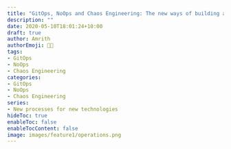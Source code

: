 ```yaml
---
title: "GitOps, NoOps and Chaos Engineering: The new ways of building and maintaining systems"
description: ""
date: 2020-05-10T18:01:24+10:00
draft: true
author: Amrith
authorEmoji: 👨‍💻
tags:
- GitOps
- NoOps
- Chaos Engineering
categories:
- GitOps
- NoOps
- Chaos Engineering
series:
- New processes for new technologies
hideToc: true
enableToc: false
enableTocContent: false
image: images/feature1/operations.png
---
```

